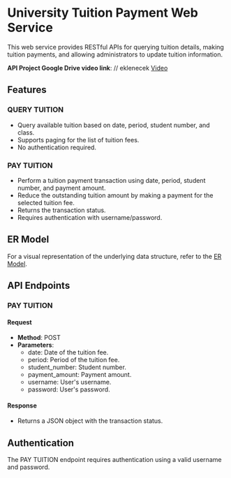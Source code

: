 # University Tuition Payment Web Service

This web service provides RESTful APIs for querying tuition details, making tuition payments, and allowing administrators to update tuition information.

**API Project Google Drive video link**: // eklenecek [Video](#)

## Features

### QUERY TUITION

- Query available tuition based on date, period, student number, and class.
- Supports paging for the list of tuition fees.
- No authentication required.

### PAY TUITION

- Perform a tuition payment transaction using date, period, student number, and payment amount.
- Reduce the outstanding tuition amount by making a payment for the selected tuition fee.
- Returns the transaction status.
- Requires authentication with username/password.

## ER Model

For a visual representation of the underlying data structure, refer to the [ER Model](https://github.com/Atacanpo/University-pay/blob/main/ER%20Diagram.png).

## API Endpoints

### PAY TUITION

#### Request
- **Method**: POST
- **Parameters**:
  - date: Date of the tuition fee.
  - period: Period of the tuition fee.
  - student_number: Student number.
  - payment_amount: Payment amount.
  - username: User's username.
  - password: User's password.

#### Response
- Returns a JSON object with the transaction status.

## Authentication

The PAY TUITION endpoint requires authentication using a valid username and password.

